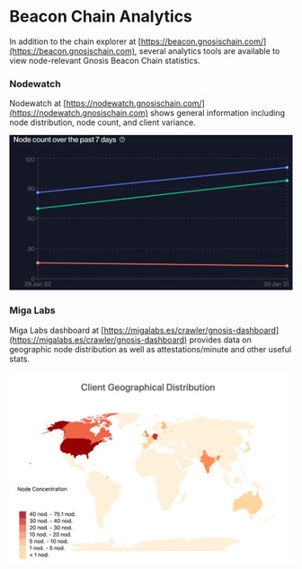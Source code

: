 # Beacon Chain Analytics

In addition to the chain explorer at [https://beacon.gnosischain.com/](https://beacon.gnosischain.com), several analytics tools are available to view node-relevant Gnosis Beacon Chain statistics.

### Nodewatch

Nodewatch at [https://nodewatch.gnosischain.com/](https://nodewatch.gnosischain.com) shows general information including node distribution, node count, and client variance.

![](.gitbook/assets/node1.png)

### Miga Labs

Miga Labs dashboard at [https://migalabs.es/crawler/gnosis-dashboard](https://migalabs.es/crawler/gnosis-dashboard) provides data on geographic node distribution as well as attestations/minute and other useful stats.

![](.gitbook/assets/miga.png)
